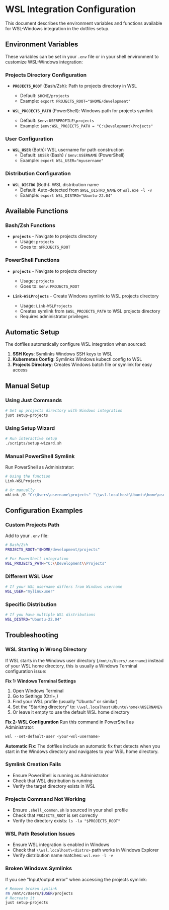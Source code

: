 # WSL Integration Configuration

This document describes the environment variables and functions available for WSL-Windows integration in the dotfiles setup.

## Environment Variables

These variables can be set in your `.env` file or in your shell environment to customize WSL-Windows integration:

### Projects Directory Configuration

- **`PROJECTS_ROOT`** (Bash/Zsh): Path to projects directory in WSL
  - Default: `$HOME/projects`
  - Example: `export PROJECTS_ROOT="$HOME/development"`

- **`WSL_PROJECTS_PATH`** (PowerShell): Windows path for projects symlink
  - Default: `$env:USERPROFILE\projects`
  - Example: `$env:WSL_PROJECTS_PATH = "C:\Development\Projects"`

### User Configuration

- **`WSL_USER`** (Both): WSL username for path construction
  - Default: `$USER` (Bash) / `$env:USERNAME` (PowerShell)
  - Example: `export WSL_USER="myusername"`

### Distribution Configuration

- **`WSL_DISTRO`** (Both): WSL distribution name
  - Default: Auto-detected from `$WSL_DISTRO_NAME` or `wsl.exe -l -v`
  - Example: `export WSL_DISTRO="Ubuntu-22.04"`

## Available Functions

### Bash/Zsh Functions

- **`projects`** - Navigate to projects directory
  - Usage: `projects`
  - Goes to: `$PROJECTS_ROOT`

### PowerShell Functions

- **`projects`** - Navigate to projects directory
  - Usage: `projects`
  - Goes to: `$env:PROJECTS_ROOT`

- **`Link-WSLProjects`** - Create Windows symlink to WSL projects directory
  - Usage: `Link-WSLProjects`
  - Creates symlink from `$WSL_PROJECTS_PATH` to WSL projects directory
  - Requires administrator privileges

## Automatic Setup

The dotfiles automatically configure WSL integration when sourced:

1. **SSH Keys**: Symlinks Windows SSH keys to WSL
2. **Kubernetes Config**: Symlinks Windows kubectl config to WSL
3. **Projects Directory**: Creates Windows batch file or symlink for easy access

## Manual Setup

### Using Just Commands

```bash
# Set up projects directory with Windows integration
just setup-projects
```

### Using Setup Wizard

```bash
# Run interactive setup
./scripts/setup-wizard.sh
```

### Manual PowerShell Symlink

Run PowerShell as Administrator:

```powershell
# Using the function
Link-WSLProjects

# Or manually
mklink /D "C:\Users\username\projects" "\\wsl.localhost\Ubuntu\home\username\projects"
```

## Configuration Examples

### Custom Projects Path

Add to your `.env` file:

```bash
# Bash/Zsh
PROJECTS_ROOT="$HOME/development/projects"

# For PowerShell integration
WSL_PROJECTS_PATH="C:\\Development\\Projects"
```

### Different WSL User

```bash
# If your WSL username differs from Windows username
WSL_USER="mylinuxuser"
```

### Specific Distribution

```bash
# If you have multiple WSL distributions
WSL_DISTRO="Ubuntu-22.04"
```

## Troubleshooting

### WSL Starting in Wrong Directory

If WSL starts in the Windows user directory (`/mnt/c/Users/username`) instead of your WSL home directory, this is usually a Windows Terminal configuration issue:

**Fix 1: Windows Terminal Settings**
1. Open Windows Terminal
2. Go to Settings (Ctrl+,)
3. Find your WSL profile (usually "Ubuntu" or similar)
4. Set the "Starting directory" to: `\\wsl.localhost\Ubuntu\home\%USERNAME%`
5. Or leave it empty to use the default WSL home directory

**Fix 2: WSL Configuration**
Run this command in PowerShell as Administrator:
```powershell
wsl --set-default-user <your-wsl-username>
```

**Automatic Fix**: The dotfiles include an automatic fix that detects when you start in the Windows directory and navigates to your WSL home directory.

### Symlink Creation Fails

- Ensure PowerShell is running as Administrator
- Check that WSL distribution is running
- Verify the target directory exists in WSL

### Projects Command Not Working

- Ensure `.shell_common.sh` is sourced in your shell profile
- Check that `PROJECTS_ROOT` is set correctly
- Verify the directory exists: `ls -la "$PROJECTS_ROOT"`

### WSL Path Resolution Issues

- Ensure WSL integration is enabled in Windows
- Check that `\\wsl.localhost\<distro>` path works in Windows Explorer
- Verify distribution name matches: `wsl.exe -l -v`

### Broken Windows Symlinks

If you see "Input/output error" when accessing the projects symlink:
```bash
# Remove broken symlink
rm /mnt/c/Users/$USER/projects
# Recreate it
just setup-projects
```
